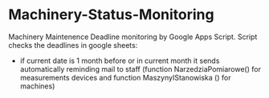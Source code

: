 # Machinery-Status-Monitoring

Machinery Maintenence Deadline monitoring by Google Apps Script. Script checks the deadlines in google sheets:

- if current date is 1 month before or in current month it sends automatically reminding mail to staff (function NarzedziaPomiarowe() for measurements devices and function MaszynyIStanowiska () for machines)

